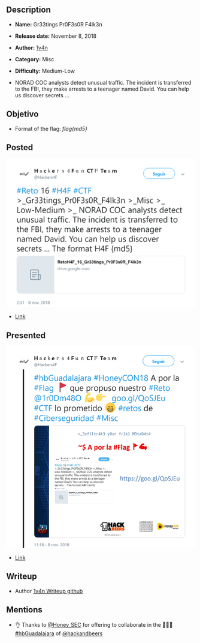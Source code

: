 ## Description

- **Name:** Gr33tings Pr0F3s0R F4lk3n
- **Release date:** November 8, 2018
- **Author:** [1v4n](https://twitter.com/1r0Dm48O)
- **Category:** Misc
- **Difficulty:** Medium-Low

- NORAD COC analysts detect unusual traffic. The incident is transferred to the FBI, they make arrests to a teenager named David. You can help us discover secrets ...

## Objetivo

- Format of the flag: *flag{md5}*

## Posted

![hackers4fun_reto_16_post_tw](./Reto_16_tw_post.png)
- [Link](https://twitter.com/Hackers4F/status/1060479987323731968)

## Presented

![hackers4fun_reto_16_hbguadalajara_post_tw](./Reto_16_hbguadalajara_tw_post.png)
- [Link](https://twitter.com/Hackers4F/status/1060612446799515650)

## Writeup

- Author [1v4n Writeup github](https://github.com/hackers4f/hackers4fun-writeups/blob/master/challenges/Misc/Reto_16_H%26B_Gr33tings_Pr0F3s0R_F4lk3n/H%26BGuadalajara-Challenges-Gr33tings%20Pr0F3s0R%20F4lk3n-Misc-1v4n.pdf)

## Mentions

-  👌 Thanks to [@Honey_SEC](https://twitter.com/Honey_SEC) for offering to collaborate in the 🍻🍻🍻 [#hbGuadalajara](https://twitter.com/hashtag/hbGuadalajara) of [@hackandbeers](https://twitter.com/hackandbeers)
